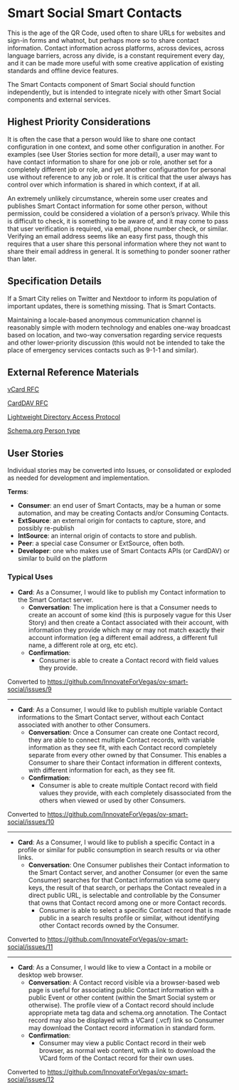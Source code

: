 <!--
 Copyright (C) 2022 Innovate for Vegas Foundation
 
 This file is part of ov-smart-social.
 
 ov-smart-social is free software: you can redistribute it and/or modify
 it under the terms of the GNU General Public License as published by
 the Free Software Foundation, either version 3 of the License, or
 (at your option) any later version.
 
 ov-smart-social is distributed in the hope that it will be useful,
 but WITHOUT ANY WARRANTY; without even the implied warranty of
 MERCHANTABILITY or FITNESS FOR A PARTICULAR PURPOSE.  See the
 GNU General Public License for more details.
 
 You should have received a copy of the GNU General Public License
 along with ov-smart-social.  If not, see <http://www.gnu.org/licenses/>.
-->

# Smart Social Smart Contacts

This is the age of the QR Code, used often to share URLs for websites and sign-in forms and whatnot, but perhaps more so to share contact information. Contact information across platforms, across devices, across language barriers, across any divide, is a constant requirement every day, and it can be made more useful with some creative application of existing standards and offline device features.

The Smart Contacts component of Smart Social should function independently, but is intended to integrate nicely with other Smart Social components and external services.

## Highest Priority Considerations

It is often the case that a person would like to share one contact configuration in one context, and some other configuration in another. For examples (see User Stories section for more detail), a user may want to have contact information to share for one job or role, another set for a completely different job or role, and yet another configuratton for personal use without reference to any job or role. It is critical that the user always has control over which information is shared in which context, if at all.

An extremely unlikely circumstance, wherein some user creates and publishes Smart Contact information for some other person, without permission, could be considered a violation of a person’s privacy. While this is difficult to check, it is something to be aware of, and it may come to pass that user verification is required, via email, phone number check, or similar. Verifying an email address seems like an easy first pass, though this requires that a user share this personal information where they not want to share their email address in general. It is something to ponder sooner rather than later.

## Specification Details

If a Smart City relies on Twitter and Nextdoor to inform its population of important updates, there is something missing. That is Smart Contacts.

Maintaining a locale-based anonymous communication channel is reasonably simple with modern technology and enables one-way broadcast based on location, and two-way conversation regarding service requests and other lower-priority discussion (this would not be intended to take the place of emergency services contacts such as 9-1-1 and similar).

## External Reference Materials

[vCard RFC](https://datatracker.ietf.org/doc/html/rfc6350)

[CardDAV RFC](https://datatracker.ietf.org/doc/html/rfc6352)

[Lightweight Directory Access Protocol](https://ldap.com/)

[Schema.org Person type](https://schema.org/Person)

## User Stories

Individual stories may be converted into Issues, or consolidated or exploded as needed for development and implementation.

**Terms**:

- **Consumer**: an end user of Smart Contacts, may be a human or some automation, and may be creating Contacts and/or Consuming Contacts.
- **ExtSource**: an external origin for contacts to capture, store, and possibly re-publish
- **IntSource**: an internal origin of contacts to store and publish.
- **Peer**: a special case Consumer or ExtSource, often both.
- **Developer**: one who makes use of Smart Contacts APIs (or CardDAV) or similar to build on the platform

### Typical Uses

- **Card**: As a Consumer, I would like to publish my Contact information to the Smart Contact server.
  - **Conversation**: The implication here is that a Consumer needs to create an account of some kind (this is purposely vague for this User Story) and then create a Contact associated with their account, with information they provide which may or may not match exactly their account information (eg a different email address, a different full name, a different role at org, etc etc).
  - **Confirmation**:
    - Consumer is able to create a Contact record with field values they provide.

Converted to https://github.com/InnovateForVegas/ov-smart-social/issues/9

---

- **Card**: As a Consumer, I would like to publish multiple variable Contact informations to the Smart Contact server, without each Contact associated with another to other Consumers.
  - **Conversation**: Once a Consumer can create one Contact record, they are able to connect multiple Contact records, with variable information as they see fit, with each Contact record completely separate from every other owned by that Consumer. This enables a Consumer to share their Contact information in different contexts, with different information for each, as they see fit.
  - **Confirmation**:
    - Consumer is able to create multiple Contact record with field values they provide, with each completely disassociated from the others when viewed or used by other Consumers.

Converted to https://github.com/InnovateForVegas/ov-smart-social/issues/10

---

- **Card**: As a Consumer, I would like to publish a specific Contact in a profile or similar for public consumption in search results or via other links.
  - **Conversation**: One Consumer publishes their Contact information to the Smart Contact server, and another Consumer (or even the same Consumer) searches for that Contact information via some query keys, the result of that search, or perhaps the Contact revealed in a direct public URL, is selectable and controllable by the Consumer that owns that Contact record among one or more Contact records.
    - Consumer is able to select a specific Contact record that is made public in a search results profile or similar, without identifying other Contact records owned by the Consumer.

Converted to https://github.com/InnovateForVegas/ov-smart-social/issues/11

---

- **Card**: As a Consumer, I would like to view a Contact in a mobile or desktop web browser.
  - **Conversation**: A Contact record visible via a browser-based web page is useful for associating public Contact information with a public Event or other content (within the Smart Social system or otherwise). The profile view of a Contact record should include appropriate meta tag data and schema.org annotation. The Contact record may also be displayed with a VCard (.vcf) link so Consumer may download the Contact record information in standard form.
  - **Confirmation**:
    - Consumer may view a public Contact record in their web browser, as normal web content, with a link to download the VCard form of the Contact record for their own uses.

Converted to https://github.com/InnovateForVegas/ov-smart-social/issues/12
